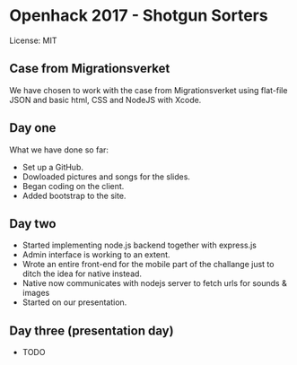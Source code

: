 # Openhack 2017 - Shotgun Sorters

License: MIT

## Case from Migrationsverket

We have chosen to work with the case from Migrationsverket using flat-file JSON and basic html, CSS and NodeJS with Xcode.

## Day one
What we have done so far:
* Set up a GitHub.
* Dowloaded pictures and songs for the slides.
* Began coding on the client.
* Added bootstrap to the site.


## Day two
* Started implementing node.js backend together with express.js
* Admin interface is working to an extent.
* Wrote an entire front-end for the mobile part of the challange just to ditch the idea for
native instead.
* Native now communicates with nodejs server to fetch urls for sounds & images
* Started on our presentation.

## Day three (presentation day)
* TODO
